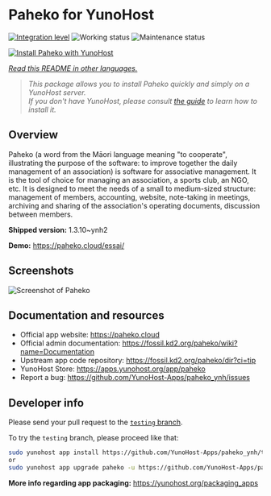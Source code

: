 <!--
N.B.: This README was automatically generated by <https://github.com/YunoHost/apps/tree/master/tools/readme_generator>
It shall NOT be edited by hand.
-->

# Paheko for YunoHost

[![Integration level](https://dash.yunohost.org/integration/paheko.svg)](https://dash.yunohost.org/appci/app/paheko) ![Working status](https://ci-apps.yunohost.org/ci/badges/paheko.status.svg) ![Maintenance status](https://ci-apps.yunohost.org/ci/badges/paheko.maintain.svg)

[![Install Paheko with YunoHost](https://install-app.yunohost.org/install-with-yunohost.svg)](https://install-app.yunohost.org/?app=paheko)

*[Read this README in other languages.](./ALL_README.md)*

> *This package allows you to install Paheko quickly and simply on a YunoHost server.*  
> *If you don't have YunoHost, please consult [the guide](https://yunohost.org/install) to learn how to install it.*

## Overview

Paheko (a word from the Māori language meaning "to cooperate", illustrating the purpose of the software: to improve together the daily management of an association) is software for associative management. It is the tool of choice for managing an association, a sports club, an NGO, etc. It is designed to meet the needs of a small to medium-sized structure: management of members, accounting, website, note-taking in meetings, archiving and sharing of the association's operating documents, discussion between members. 


**Shipped version:** 1.3.10~ynh2

**Demo:** <https://paheko.cloud/essai/>

## Screenshots

![Screenshot of Paheko](./doc/screenshots/screenshot.png)

## Documentation and resources

- Official app website: <https://paheko.cloud>
- Official admin documentation: <https://fossil.kd2.org/paheko/wiki?name=Documentation>
- Upstream app code repository: <https://fossil.kd2.org/paheko/dir?ci=tip>
- YunoHost Store: <https://apps.yunohost.org/app/paheko>
- Report a bug: <https://github.com/YunoHost-Apps/paheko_ynh/issues>

## Developer info

Please send your pull request to the [`testing` branch](https://github.com/YunoHost-Apps/paheko_ynh/tree/testing).

To try the `testing` branch, please proceed like that:

```bash
sudo yunohost app install https://github.com/YunoHost-Apps/paheko_ynh/tree/testing --debug
or
sudo yunohost app upgrade paheko -u https://github.com/YunoHost-Apps/paheko_ynh/tree/testing --debug
```

**More info regarding app packaging:** <https://yunohost.org/packaging_apps>
